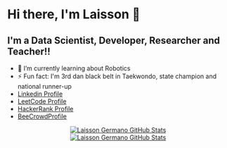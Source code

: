 # Hi there, I'm Laisson 👋 

## I'm a Data Scientist, Developer, Researcher and Teacher!!

- 🌱 I’m currently learning about Robotics
- ⚡ Fun fact: I'm 3rd dan black belt in Taekwondo, state champion and national runner-up
- [Linkedin Profile](https://www.linkedin.com/in/laissongermano/)
- [LeetCode Profile](https://leetcode.com/u/laissongermano/)
- [HackerRank Profile](https://www.hackerrank.com/profile/laissongermano)
- [BeeCrowdProfile](https://judge.beecrowd.com/en/profile/1134003)

<div align="center"> <a href="https://github.com/laissongermano"> <img alt="Laisson Germano GitHub Stats" src="https://github-readme-stats-laissonbrunos-projects.vercel.app/api?username=laissongermano&theme=dark&show_icons=true&hide_border=false&title_color=ff652f&icon_color=FFE400&bg_color=09131B&text_color=ffffff&border_color=0c1a25" /> </a> </div>

<div align="center"> <a href="https://github.com/laissongermano"> <img alt="Laisson Germano GitHub Stats" src="https://github-readme-stats-laissonbrunos-projects.vercel.app/api/top-langs?username=laissongermano&theme=dark&langs_count=20&layout=compact&show_icons=true&hide_border=false&title_color=ff652f&icon_color=FFE400&bg_color=09131B&text_color=ffffff&border_color=0c1a25" /> </a> </div>
